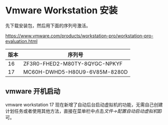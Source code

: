 # Vmware Workstation 安装

先下载安装包，然后用下面的序列号激活。

<https://www.vmware.com/products/workstation-pro/workstation-pro-evaluation.html>

| 版本 | 序列号                        |
| ---- | ----------------------------- |
| 16   | ZF3R0-FHED2-M80TY-8QYGC-NPKYF |
| 17   | MC60H-DWHD5-H80U9-6V85M-8280D |

## vmware 开机启动

vmware workstation 17 现在新增了自动后台启动虚拟机的功能，无需自己创建计划任务或者使用其他方法，直接在菜单栏中点击*文件->配置自动启动虚拟机*即可。
